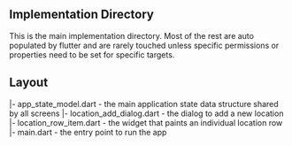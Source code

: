 ## Implementation Directory
This is the main implementation directory.
Most of the rest are auto populated by flutter and are rarely touched unless specific permissions or properties need to be set for specific targets.

## Layout
|- app_state_model.dart - the main application state data structure shared by all screens
|- location_add_dialog.dart - the dialog to add a new location
|- location_row_item.dart - the widget that paints an individual location row
|- main.dart - the entry point to run the app
